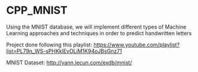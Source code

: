 # CPP_MNIST

Using the MNIST database, we will implement different types of Machine Learning approaches and techniques in order to predict handwritten letters

Project done following this playlist:
https://www.youtube.com/playlist?list=PL79n_WS-sPHKklEvOLiM1K94oJBsGnz71

MNIST Dataset:
http://yann.lecun.com/exdb/mnist/